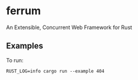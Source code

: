 # ferrum
An Extensible, Concurrent Web Framework for Rust

## Examples

To run:
```
RUST_LOG=info cargo run --example 404
```